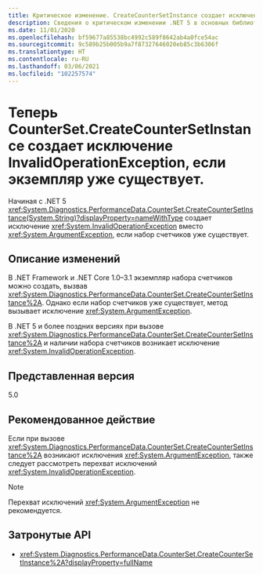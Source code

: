 ```yaml
---
title: Критическое изменение. CreateCounterSetInstance создает исключение InvalidOperationException, если экземпляр уже существует
description: Сведения о критическом изменении .NET 5 в основных библиотеках .NET, где CounterSet.CreateCounterSetInstance создает исключение, если счетчик уже существует.
ms.date: 11/01/2020
ms.openlocfilehash: bf59677a85538bc4992c589f8642ab4a0fce54ac
ms.sourcegitcommit: 9c589b25b005b9a7f87327646020eb85c3b6306f
ms.translationtype: HT
ms.contentlocale: ru-RU
ms.lasthandoff: 03/06/2021
ms.locfileid: "102257574"
---
```

# <a name="countersetcreatecountersetinstance-now-throws-invalidoperationexception-if-instance-already-exists"></a>Теперь CounterSet.CreateCounterSetInstance создает исключение InvalidOperationException, если экземпляр уже существует.

Начиная с .NET 5 <xref:System.Diagnostics.PerformanceData.CounterSet.CreateCounterSetInstance(System.String)?displayProperty=nameWithType> создает исключение <xref:System.InvalidOperationException> вместо <xref:System.ArgumentException>, если набор счетчиков уже существует.

## <a name="change-description"></a>Описание изменений

В .NET Framework и .NET Core 1.0–3.1 экземпляр набора счетчиков можно создать, вызвав <xref:System.Diagnostics.PerformanceData.CounterSet.CreateCounterSetInstance%2A>. Однако если набор счетчиков уже существует, метод вызывает исключение <xref:System.ArgumentException>.

В .NET 5 и более поздних версиях при вызове <xref:System.Diagnostics.PerformanceData.CounterSet.CreateCounterSetInstance%2A> и наличии набора счетчиков возникает исключение <xref:System.InvalidOperationException>.

## <a name="version-introduced"></a>Представленная версия

5.0

## <a name="recommended-action"></a>Рекомендованное действие

Если при вызове <xref:System.Diagnostics.PerformanceData.CounterSet.CreateCounterSetInstance%2A> возникают исключения <xref:System.ArgumentException>, также следует рассмотреть перехват исключений <xref:System.InvalidOperationException>.

> [!NOTE]
> Перехват исключений <xref:System.ArgumentException> не рекомендуется.

## <a name="affected-apis"></a>Затронутые API

- <xref:System.Diagnostics.PerformanceData.CounterSet.CreateCounterSetInstance%2A?displayProperty=fullName>

<!--

### Category

Core .NET libraries

### Affected APIs

- `M:System.Diagnostics.PerformanceData.CounterSet.CreateCounterSetInstance(System.String)`

-->
